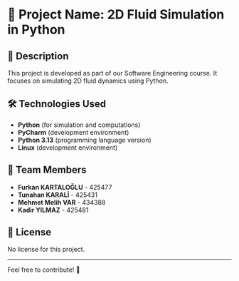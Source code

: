 # 🌊 Project Name: 2D Fluid Simulation in Python

## 📖 Description
This project is developed as part of our Software Engineering course. It focuses on simulating 2D fluid dynamics using Python.

## 🛠️ Technologies Used
- **Python** (for simulation and computations)
- **PyCharm** (development environment)
- **Python 3.13** (programming language version)
- **Linux** (development environment)

## 👥 Team Members
- **Furkan KARTALOĞLU** - 425477
- **Tunahan KARALİ** - 425431
- **Mehmet Melih VAR** - 434388
- **Kadir YILMAZ** - 425481

## 📜 License
No license for this project.

---
Feel free to contribute! 🚀
